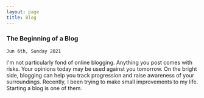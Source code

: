 ```yaml
---
layout: page
title: Blog
---
```


### The Beginning of a Blog

`Jun 6th, Sunday 2021`

I'm not particularly fond of online blogging. Anything you post comes with risks. Your opinions today may be used against you tomorrow. On the bright side, blogging can help you  track progression and raise awareness of your surroundings. Recently, I been trying to make small improvements to my life. Starting a blog is one of them. 
